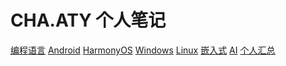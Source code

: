 <!-- _coverpage.md -->

# CHA.ATY 个人笔记

<!-- > 💪Docsify 使用指南，使用 Typora+Docsify 打造最强、最轻量级的个人&团队文档。 -->

[编程语言](./编程语言/_sidebar.md)
[Android](./Android/_sidebar.md)
[HarmonyOS](./HarmonyOS/_sidebar.md)
[Windows](./Windows/_sidebar.md)
[Linux](./Linux/_sidebar.md)
[嵌入式](./嵌入式/_sidebar.md)
[AI](./AI/_sidebar.md)
[个人汇总](./个人汇总/_sidebar.md)
